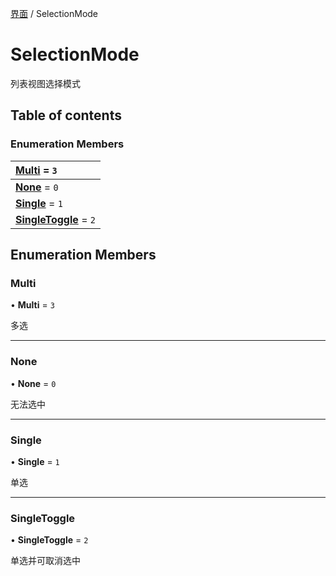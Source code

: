 [界面](../groups/界面.界面.md) / SelectionMode

# SelectionMode <Badge type="tip" text="Enumeration" /> <Score text="SelectionMode" />

列表视图选择模式

## Table of contents

### Enumeration Members <Score text="Enumeration" /> 
| **[Multi](mw.SelectionMode.md#multi)** = ``3``  |
| :----- |
| **[None](mw.SelectionMode.md#none)** = ``0`` |
| **[Single](mw.SelectionMode.md#single)** = ``1`` |
| **[SingleToggle](mw.SelectionMode.md#singletoggle)** = ``2`` |

## Enumeration Members

### Multi <Score text="Multi" /> 

• **Multi** = ``3``

多选

___

### None <Score text="None" /> 

• **None** = ``0``

无法选中

___

### Single <Score text="Single" /> 

• **Single** = ``1``

单选

___

### SingleToggle <Score text="SingleToggle" /> 

• **SingleToggle** = ``2``

单选并可取消选中
